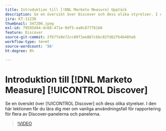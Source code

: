 ```yaml
---
title: Introduktion till [!DNL Marketo Measure] Upptäck
description: Se en översikt över Discover och dess olika styrelser. I den här lektionen får du lära dig mer om vanliga användningsfall för rapportering för flera av Discover-panelerna och panelerna.
jira: KT-11230
thumbnail: 347206.jpeg
exl-id: 79595d44-4c68-471e-9df5-aa0c677761b6
feature: Discover
source-git-commit: 2fb7fa9e72cc89f3ae867cbbc02fd62fb4b485e6
workflow-type: tm+mt
source-wordcount: '56'
ht-degree: 0%

---
```


# Introduktion till [!DNL Marketo Measure] [!UICONTROL Discover]

Se en översikt över [!UICONTROL Discover] och dess olika styrelser. I den här lektionen får du lära dig mer om vanliga användningsfall för rapportering för flera av Discover-panelerna och panelerna.

>[!VIDEO](https://video.tv.adobe.com/v/347206/?quality=12&learn=on)
